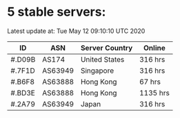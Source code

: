 # 5 stable servers:

Latest update at: Tue May 12 09:10:10 UTC 2020

| ID | ASN | Server Country | Online |
| -- | --- | -------------- | ------ |
| #.D09B | AS174 | United States | 316 hrs |
| #.7F1D | AS63949 | Singapore | 316 hrs |
| #.B6F8 | AS63888 | Hong Kong | 67 hrs |
| #.BD3E | AS63888 | Hong Kong | 1135 hrs |
| #.2A79 | AS63949 | Japan | 316 hrs |

